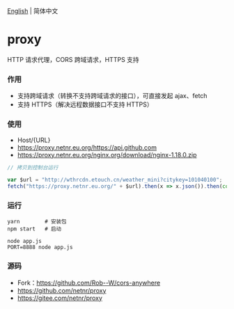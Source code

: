 [English](README.md) | 简体中文

# proxy
HTTP 请求代理，CORS 跨域请求，HTTPS 支持

### 作用
- 支持跨域请求（转换不支持跨域请求的接口），可直接发起 ajax、fetch
- 支持 HTTPS（解决远程数据接口不支持 HTTPS）

### 使用
- Host/{URL}
- <https://proxy.netnr.eu.org/https://api.github.com>
- <https://proxy.netnr.eu.org/nginx.org/download/nginx-1.18.0.zip>

```js
// 拷贝到控制台运行

var $url = "http://wthrcdn.etouch.cn/weather_mini?citykey=101040100";
fetch("https://proxy.netnr.eu.org/" + $url).then(x => x.json()).then(console.log)
```

### 运行
```
yarn        # 安装包
npm start   # 启动

node app.js
PORT=8888 node app.js
```

### 源码
- Fork：<https://github.com/Rob--W/cors-anywhere>
- <https://github.com/netnr/proxy>
- <https://gitee.com/netnr/proxy>